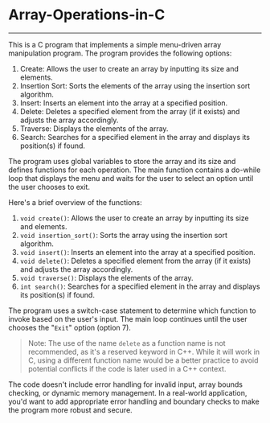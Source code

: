 # Array-Operations-in-C
***
This is a C program that implements a simple menu-driven array manipulation program. The program provides the following options:

1. Create: Allows the user to create an array by inputting its size and elements.
2. Insertion Sort: Sorts the elements of the array using the insertion sort algorithm.
3. Insert: Inserts an element into the array at a specified position.
4. Delete: Deletes a specified element from the array (if it exists) and adjusts the array accordingly.
5. Traverse: Displays the elements of the array.
6. Search: Searches for a specified element in the array and displays its position(s) if found.

The program uses global variables to store the array and its size and defines functions for each operation. The main function contains a do-while loop that displays the menu and waits for the user to select an option until the user chooses to exit.

Here's a brief overview of the functions:

1. `void create()`: Allows the user to create an array by inputting its size and elements.
2. `void insertion_sort()`: Sorts the array using the insertion sort algorithm.
3. `void insert()`: Inserts an element into the array at a specified position.
4. `void delete()`: Deletes a specified element from the array (if it exists) and adjusts the array accordingly.
5. `void traverse()`: Displays the elements of the array.
6. `int search()`: Searches for a specified element in the array and displays its position(s) if found.

The program uses a switch-case statement to determine which function to invoke based on the user's input. The main loop continues until the user chooses the "`Exit`" option (option 7).

>Note: The use of the name `delete` as a function name is not recommended, as it's a reserved keyword in C++. While it will work in C, using a different function name would be a better practice to avoid potential conflicts if the code is later used in a C++ context.

The code doesn't include error handling for invalid input, array bounds checking, or dynamic memory management. In a real-world application, you'd want to add appropriate error handling and boundary checks to make the program more robust and secure.
